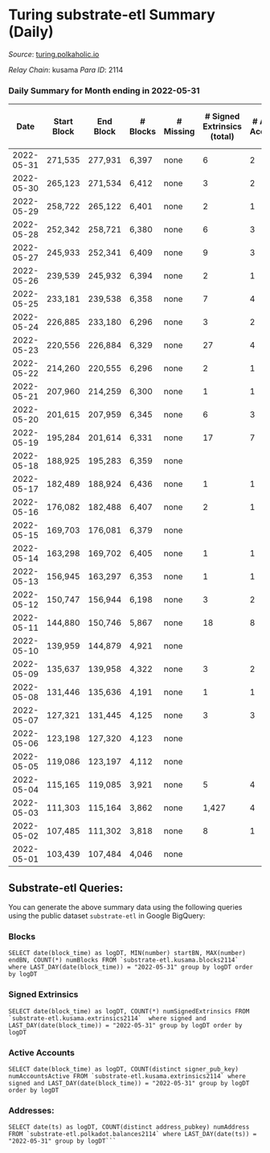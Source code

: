 # Turing substrate-etl Summary (Daily)

_Source_: [turing.polkaholic.io](https://turing.polkaholic.io)

*Relay Chain*: kusama
*Para ID*: 2114



### Daily Summary for Month ending in 2022-05-31


| Date | Start Block | End Block | # Blocks | # Missing | # Signed Extrinsics (total) | # Active Accounts | # Addresses with Balances | # Events | # Transfers | # XCM Transfers In | # XCM Transfers Out |
| ---- | ----------- | --------- | -------- | --------- | --------------------------- | ----------------- | ------------------------- | -------- | ----------- | ------------------ | ------------------- |
| 2022-05-31 | 271,535 | 277,931 | 6,397 | none  | 6 | 2 | 1,435 | 13,252 | 1  |   |   |
| 2022-05-30 | 265,123 | 271,534 | 6,412 | none  | 3 | 2 | 1,435 | 13,229 |   |   |   |
| 2022-05-29 | 258,722 | 265,122 | 6,401 | none  | 2 | 1 | 1,435 | 13,242 |   |   |   |
| 2022-05-28 | 252,342 | 258,721 | 6,380 | none  | 6 | 3 | 1,435 | 13,165 |   |   |   |
| 2022-05-27 | 245,933 | 252,341 | 6,409 | none  | 9 | 3 | 1,435 | 13,210 |   |   |   |
| 2022-05-26 | 239,539 | 245,932 | 6,394 | none  | 2 | 1 | 1,435 | 13,144 | 1  |   |   |
| 2022-05-25 | 233,181 | 239,538 | 6,358 | none  | 7 | 4 | 1,434 | 13,030 |   |   |   |
| 2022-05-24 | 226,885 | 233,180 | 6,296 | none  | 3 | 2 | 1,434 | 12,888 |   |   |   |
| 2022-05-23 | 220,556 | 226,884 | 6,329 | none  | 27 | 4 | 1,434 | 12,993 | 7  |   |   |
| 2022-05-22 | 214,260 | 220,555 | 6,296 | none  | 2 | 1 | 1,434 | 12,836 |   |   |   |
| 2022-05-21 | 207,960 | 214,259 | 6,300 | none  | 1 | 1 | 1,434 | 12,814 |   |   |   |
| 2022-05-20 | 201,615 | 207,959 | 6,345 | none  | 6 | 3 | 1,434 | 12,910 | 1  |   |   |
| 2022-05-19 | 195,284 | 201,614 | 6,331 | none  | 17 | 7 | 1,434 | 12,888 | 4  |   |   |
| 2022-05-18 | 188,925 | 195,283 | 6,359 | none  |  |  | 1,433 | 12,851 |   |   |   |
| 2022-05-17 | 182,489 | 188,924 | 6,436 | none  | 1 | 1 | 1,433 | 13,022 |   |   |   |
| 2022-05-16 | 176,082 | 182,488 | 6,407 | none  | 2 | 1 | 1,433 | 12,968 |   |   |   |
| 2022-05-15 | 169,703 | 176,081 | 6,379 | none  |  |  | 1,433 | 12,891 |   |   |   |
| 2022-05-14 | 163,298 | 169,702 | 6,405 | none  | 1 | 1 | 1,433 | 12,960 |   |   |   |
| 2022-05-13 | 156,945 | 163,297 | 6,353 | none  | 1 | 1 | 1,433 | 12,843 |   |   |   |
| 2022-05-12 | 150,747 | 156,944 | 6,198 | none  | 3 | 2 | 1,433 | 12,556 |   |   |   |
| 2022-05-11 | 144,880 | 150,746 | 5,867 | none  | 18 | 8 | 1,433 | 11,853 | 6  |   |   |
| 2022-05-10 | 139,959 | 144,879 | 4,921 | none  |  |  | 1,431 | 9,848 |   |   |   |
| 2022-05-09 | 135,637 | 139,958 | 4,322 | none  | 3 | 2 | 1,431 | 8,663 | 2  |   |   |
| 2022-05-08 | 131,446 | 135,636 | 4,191 | none  | 1 | 1 | 1,431 | 8,388 |   |   |   |
| 2022-05-07 | 127,321 | 131,445 | 4,125 | none  | 3 | 3 | 1,431 | 8,271 | 1  |   |   |
| 2022-05-06 | 123,198 | 127,320 | 4,123 | none  |  |  | 1,430 | 8,248 |   |   |   |
| 2022-05-05 | 119,086 | 123,197 | 4,112 | none  |  |  | 1,430 | 8,229 |   |   |   |
| 2022-05-04 | 115,165 | 119,085 | 3,921 | none  | 5 | 4 | 1,430 | 7,872 | 2  |   |   |
| 2022-05-03 | 111,303 | 115,164 | 3,862 | none  | 1,427 | 4 | 1,429 | 24,716 | 1,413  |   |   |
| 2022-05-02 | 107,485 | 111,302 | 3,818 | none  | 8 | 1 | 27 | 7,690 | 7  |   |   |
| 2022-05-01 | 103,439 | 107,484 | 4,046 | none  |  |  | 23 | 8,108 |   |   |   |

## Substrate-etl Queries:
You can generate the above summary data using the following queries using the public dataset `substrate-etl` in Google BigQuery:


### Blocks
```
SELECT date(block_time) as logDT, MIN(number) startBN, MAX(number) endBN, COUNT(*) numBlocks FROM `substrate-etl.kusama.blocks2114`  where LAST_DAY(date(block_time)) = "2022-05-31" group by logDT order by logDT
```


### Signed Extrinsics
```
SELECT date(block_time) as logDT, COUNT(*) numSignedExtrinsics FROM `substrate-etl.kusama.extrinsics2114`  where signed and LAST_DAY(date(block_time)) = "2022-05-31" group by logDT order by logDT
```


### Active Accounts
```
SELECT date(block_time) as logDT, COUNT(distinct signer_pub_key) numAccountsActive FROM `substrate-etl.kusama.extrinsics2114` where signed and LAST_DAY(date(block_time)) = "2022-05-31" group by logDT order by logDT
```


### Addresses:
```
SELECT date(ts) as logDT, COUNT(distinct address_pubkey) numAddress FROM `substrate-etl.polkadot.balances2114` where LAST_DAY(date(ts)) = "2022-05-31" group by logDT```

